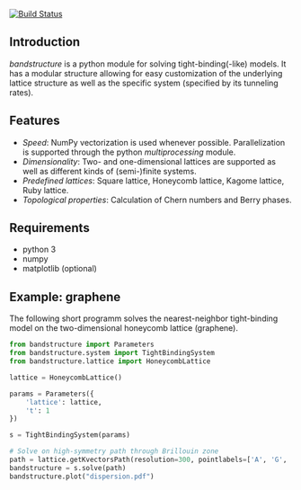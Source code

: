 [![Build Status](https://travis-ci.org/sharkdp/bandstructure.svg?branch=master)](https://travis-ci.org/sharkdp/bandstructure)

Introduction
------------
*bandstructure* is a python module for solving tight-binding(-like) models. It has a modular structure allowing for easy customization of the underlying lattice structure as well as the specific system (specified by its tunneling rates).

Features
--------
- *Speed*: NumPy vectorization is used whenever possible. Parallelization is supported through the python *multiprocessing* module.
- *Dimensionality*: Two- and one-dimensional lattices are supported as well as different kinds of (semi-)finite systems.
- *Predefined lattices*: Square lattice, Honeycomb lattice, Kagome lattice, Ruby lattice.
- *Topological properties*: Calculation of Chern numbers and Berry phases.

Requirements
------------
* python 3
* numpy
* matplotlib (optional)

Example: graphene
-----------------
The following short programm solves the nearest-neighbor tight-binding model on the two-dimensional honeycomb lattice (graphene).

```python
from bandstructure import Parameters
from bandstructure.system import TightBindingSystem
from bandstructure.lattice import HoneycombLattice

lattice = HoneycombLattice()

params = Parameters({
    'lattice': lattice,
    't': 1
})

s = TightBindingSystem(params)

# Solve on high-symmetry path through Brillouin zone
path = lattice.getKvectorsPath(resolution=300, pointlabels=['A', 'G', 'X', 'A'])
bandstructure = s.solve(path)
bandstructure.plot("dispersion.pdf")
```
